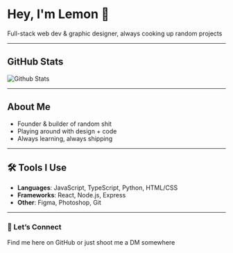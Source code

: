 # Hey, I'm Lemon 👋

Full-stack web dev & graphic designer, always cooking up random projects 

---

##  GitHub Stats
![Github Stats](https://greptile-stats.vercel.app/api/widget/lemontsx/stats)

---

## About Me
- Founder & builder of random shit 
- Playing around with design + code 
- Always learning, always shipping 

---

## 🛠️ Tools I Use
- **Languages**: JavaScript, TypeScript, Python, HTML/CSS  
- **Frameworks**: React, Node.js, Express  
- **Other**: Figma, Photoshop, Git  

---

### 💬 Let’s Connect
Find me here on GitHub or just shoot me a DM somewhere 
